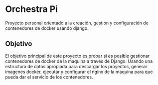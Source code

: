 # Orchestra Pi

Proyecto personal orientado a la creación, gestión y configuración de contenedores de docker usando django.

## Objetivo
El objetivo principal de este proyecto es probar si es posible gestionar contenedores de docker de la maquina a través de Django. Usando una estructura de datos apropiada para descargar los proyectos, generar imagenes docker, ejecutar y configurar el nginx de la maquina para que pueda dar el servicio de los contenedores.
